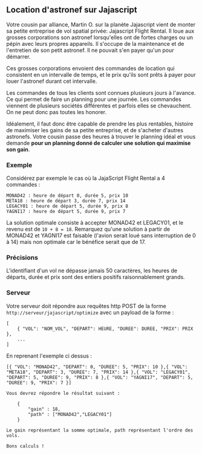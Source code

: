 ## Location d'astronef sur Jajascript

Votre cousin par alliance, Martin O. sur la planète Jajascript vient de monter sa petite entreprise de vol spatial
privée: Jajascript Flight Rental. Il loue aux grosses corporations son astronef lorsqu'elles ont de fortes charges ou un
pépin avec leurs propres appareils. Il s'occupe de la maintenance et de l'entretien de son petit astronef. Il ne pouvait
s'en payer qu'un pour démarrer.

Ces grosses corporations envoient des commandes de location qui consistent en un intervalle de temps, et le prix qu'ils
sont prêts à payer pour louer l'astronef durant cet intervalle.

Les commandes de tous les clients sont connues plusieurs jours à l'avance. Ce qui permet de faire un planning pour une
journée.
Les commandes viennent de plusieurs sociétés différentes et parfois elles se chevauchent. On ne peut donc pas toutes les
honorer.

Idéalement, il faut donc être capable de prendre les plus rentables, histoire de maximiser les gains de sa petite
entreprise, et de s'acheter d'autres astronefs.
Votre cousin passe des heures à trouver le planning idéal et vous demande **pour un planning donné de calculer une
solution qui maximise son gain**.

### Exemple

Considérez par exemple le cas où la JajaScript Flight Rental a 4 commandes :

	MONAD42 : heure de départ 0, durée 5, prix 10
	META18 : heure de départ 3, durée 7, prix 14
	LEGACY01 : heure de départ 5, durée 9, prix 8
	YAGNI17 : heure de départ 5, durée 9, prix 7

La solution optimale consiste à accepter MONAD42 et LEGACY01, et le revenu est de `10 + 8 = 18`. Remarquez qu'une
solution à partir de MONAD42 et YAGNI17 est faisable (l'avion serait loué sans interruption de 0 à 14) mais non
optimale car le bénéfice serait que de 17.

### Précisions

L'identifiant d'un vol ne dépasse jamais 50 caractères,
les heures de départs, durée et prix sont des entiers positifs raisonnablement grands.

### Serveur

Votre serveur doit répondre aux requêtes http POST de la forme `http://serveur/jajascript/optimize` avec un payload de
la forme :

	[
		{ "VOL": "NOM_VOL", "DEPART": HEURE, "DUREE": DUREE, "PRIX": PRIX },
		...
	]

En reprenant l'exemple ci dessus :

	[{ "VOL": "MONAD42", "DEPART": 0, "DUREE": 5, "PRIX": 10 },{ "VOL": "META18", "DEPART": 3, "DUREE": 7, "PRIX": 14 },{ "VOL": "LEGACY01", "DEPART": 5, "DUREE": 9, "PRIX": 8 },{ "VOL": "YAGNI17", "DEPART": 5, "DUREE": 9, "PRIX": 7 }]

	Vous devrez répondre le résultat suivant :

		{
			"gain" : 18,
			"path" : ["MONAD42","LEGACY01"]
		}

	Le gain représentant la somme optimale, path représentant l'ordre des vols.

	Bons calculs !